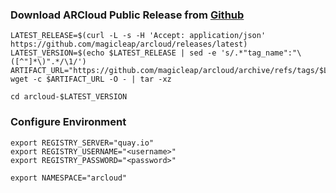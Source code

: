 ### Download ARCloud Public Release from [Github](https://github.com/magicleap/arcloud/releases)

```shell
LATEST_RELEASE=$(curl -L -s -H 'Accept: application/json' https://github.com/magicleap/arcloud/releases/latest)
LATEST_VERSION=$(echo $LATEST_RELEASE | sed -e 's/.*"tag_name":"\([^"]*\)".*/\1/')
ARTIFACT_URL="https://github.com/magicleap/arcloud/archive/refs/tags/$LATEST_VERSION.tar.gz"
wget -c $ARTIFACT_URL -O - | tar -xz
```

```shell
cd arcloud-$LATEST_VERSION
```

### Configure Environment

```shell
export REGISTRY_SERVER="quay.io"
export REGISTRY_USERNAME="<username>"
export REGISTRY_PASSWORD="<password>"
```

```shell
export NAMESPACE="arcloud"
```

